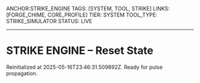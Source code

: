 ANCHOR:STRIKE_ENGINE
TAGS: [SYSTEM, TOOL, STRIKE]
LINKS: [FORGE_CHIME, CORE_PROFILE]
TIER: SYSTEM
TOOL_TYPE: STRIKE_SIMULATOR
STATUS: LIVE

---

# STRIKE ENGINE – Reset State
Reinitialized at 2025-05-16T23:46:31.509892Z. Ready for pulse propagation.
